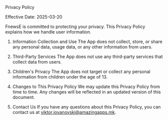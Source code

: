 Privacy Policy

Effective Date: 2025-03-20

FnewsE is committed to protecting your privacy. This Privacy Policy explains how we handle user information.

1. Information Collection and Use
The App does not collect, store, or share any personal data, usage data, or any other information from users.

2. Third-Party Services
The App does not use any third-party services that collect data from users.

3. Children's Privacy
The App does not target or collect any personal information from children under the age of 13.

4. Changes to This Privacy Policy
We may update this Privacy Policy from time to time. Any changes will be reflected in an updated version of this document.

5. Contact Us
If you have any questions about this Privacy Policy, you can contact us at viktor.jovanovski@amazingapps.mk.
